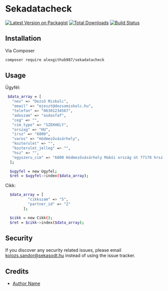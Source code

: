 # Sekadatacheck

[![Latest Version on Packagist][ico-version]][link-packagist]
[![Total Downloads][ico-downloads]][link-downloads]
[![Build Status][ico-travis]][link-travis]


## Installation

Via Composer

```bash
composer require alexgithub987/sekadatacheck
```

## Usage

Ügyfél:

```bash
 $data_array = [
   "nev" => "Dezső Miskolc", 
   "email" => "mjeszt@dezsomiskolc.hu", 
   "telefon" => "06301234567", 
   "adoszam" => "asdasfaf", 
   "ceg" => "", 
   "cim_type" => "SZEKHELY", 
   "orszag" => "HU", 
   "irsz" => "6800", 
   "varos" => "Hódmezővásárhely", 
   "kozterulet" => "", 
   "kozterulet_jelleg" => "", 
   "hsz" => "", 
   "egyszeru_cim" => "6800 Hódmezővásárhely Makói ország út 77178 hrsz." 
  ]; 

  $ugyfel = new Ugyfel;
  $ret = $ugyfel->index($data_array);
```

Cikk:

```bash    
  $data_array = [
          "cikkszam" => "5", 
          "partner_id" => "2"
        ]; 

  $cikk = new Cikk();
  $ret = $cikk->index($data_array);
```


## Security

If you discover any security related issues, please email kolozs.sandor@sekasodt.hu instead of using the issue tracker.

## Credits

- [Author Name][link-author]


[ico-version]: https://img.shields.io/packagist/v/alexgithub987/ugyfel.svg?style=flat-square
[ico-downloads]: https://img.shields.io/packagist/dt/alexgithub987/ugyfel.svg?style=flat-square
[ico-travis]: https://img.shields.io/travis/alexgithub987/ugyfel/master.svg?style=flat-square
[ico-styleci]: https://styleci.io/repos/12345678/shield

[link-packagist]: https://packagist.org/packages/alexgithub987/ugyfel
[link-downloads]: https://packagist.org/packages/alexgithub987/ugyfel
[link-travis]: https://travis-ci.org/alexgithub987/ugyfel
[link-styleci]: https://styleci.io/repos/12345678
[link-author]: https://github.com/alexgithub987
[link-contributors]: ../../contributors
